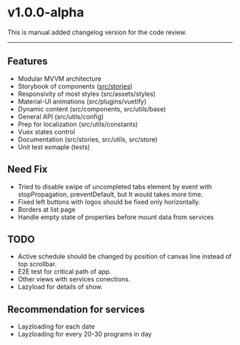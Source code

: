 # v1.0.0-alpha
This is manual added changelog version for the code review.

---

## Features

* Modular MVVM architecture
* Storybook of components ([src/stories](src/stories))
* Responsivity of most styles (src/assets/styles)
* Material-UI animations (src/plugins/vuetify)
* Dynamic content (src/components, src/utils/base)
* General API (src/utils/config)
* Prep for localization (src/utils/constants)
* Vuex states control
* Documentation (src/stories, src/utils, src/store)
* Unit test exmaple (tests)

## Need Fix

* Tried to disable swipe of uncompleted tabs element by event with stopPropagation, preventDefault, but It would takes more time.
* Fixed left buttons with logos should be fixed only horizontally.
* Borders at list page
* Handle empty state of properties before mount data from services

## TODO

* Active schedule should be changed by position of canvas line instead of top scrollbar.
* E2E test for critical path of app.
* Other views with services conections.
* Lazyload for details of show.

## Recommendation for services

* Layzloading for each date
* Layzloading for every 20-30 programs in day
